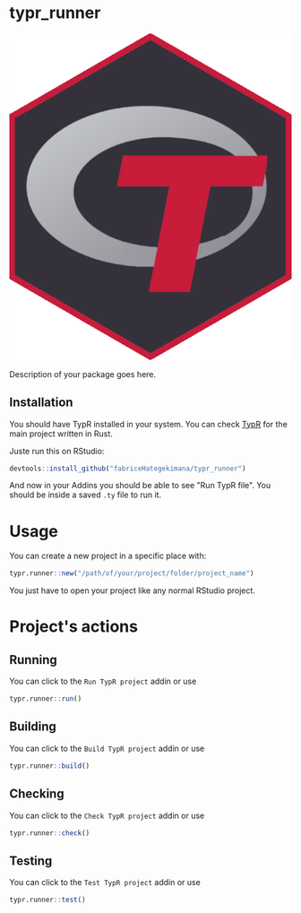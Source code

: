 # typr_runner

![](img/rtypr.png)

Description of your package goes here.

## Installation

You should have TypR installed in your system. You can check [TypR](https://github.com/fabriceHategekimana/typr) for the main project written in Rust.

Juste run this on RStudio:

```r
devtools::install_github("fabriceHategekimana/typr_runner")
```

And now in your Addins you should be able to see "Run TypR file".
You should be inside a saved `.ty` file to run it.

# Usage

You can create a new project in a specific place with:

```r
typr.runner::new("/path/of/your/project/folder/project_name")
```

You just have to open your project like any normal RStudio project.

# Project's actions

## Running

You can click to the `Run TypR project` addin or use

```r
typr.runner::run()
```

## Building

You can click to the `Build TypR project` addin or use

```r
typr.runner::build()
```

## Checking

You can click to the `Check TypR project` addin or use

```r
typr.runner::check()
```

## Testing

You can click to the `Test TypR project` addin or use

```r
typr.runner::test()
```
